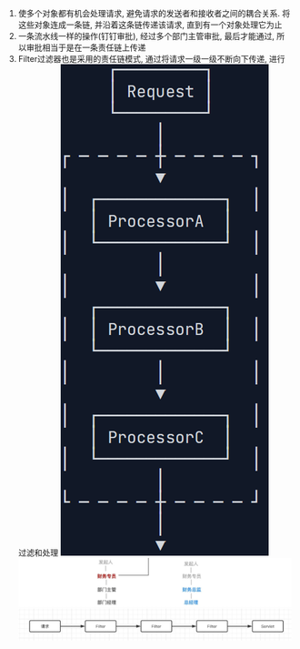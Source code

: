 1. 使多个对象都有机会处理请求, 避免请求的发送者和接收者之间的耦合关系. 将这些对象连成一条链, 并沿着这条链传递该请求, 直到有一个对象处理它为止
2. 一条流水线一样的操作(钉钉审批), 经过多个部门主管审批, 最后才能通过, 所以审批相当于是在一条责任链上传递
2. Filter过滤器也是采用的责任链模式, 通过将请求一级一级不断向下传递, 进行过滤和处理
![img_2.png](img_2.png)
![img.png](img.png)
![img_1.png](img_1.png)
